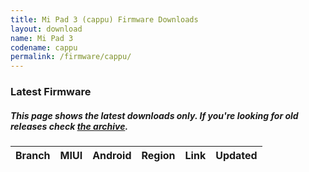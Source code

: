 ```yaml
---
title: Mi Pad 3 (cappu) Firmware Downloads
layout: download
name: Mi Pad 3
codename: cappu
permalink: /firmware/cappu/
---
```


### Latest Firmware
##### This page shows the latest downloads only. If you're looking for old releases check [the archive](/archive/firmware/cappu/).

<div class="table-responsive-md" id="table-wrapper">
<table id="firmware" class="display dt-responsive nowrap compact table table-striped table-hover table-sm">
    <thead class="thead-dark">
        <tr>
            <th>Branch</th>
            <th>MIUI</th>
            <th>Android</th>
            <th>Region</th>
            <th>Link</th>
            <th>Updated</th>
        </tr>
    </thead>
    <script>loadFirmwareDownloads('cappu', 'latest')</script>
</table>
</div>
